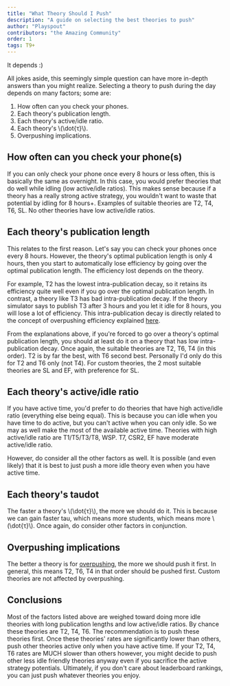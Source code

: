 ```yaml
---
title: "What Theory Should I Push"
description: "A guide on selecting the best theories to push"
author: "Playspout"
contributors: "the Amazing Community"
order: 1
tags: T9+
---
```


It depends :)

All jokes aside, this seemingly simple question can have more in-depth answers than you might realize. Selecting a theory to push during the day depends on many factors; some are:

1. How often can you check your phones.
2. Each theory's publication length.
3. Each theory's active/idle ratio.
4. Each theory's \\(\dot{τ}\\).
5. Overpushing implications.

## How often can you check your phone(s)

If you can only check your phone once every 8 hours or less often, this is basically the same as overnight. In this case, you would prefer theories that do well while idling (low active/idle ratios). This makes sense because if a theory has a really strong active strategy, you wouldn't want to waste that potential by idling for 8 hours+. Examples of suitable theories are T2, T4, T6, SL. No other theories have low active/idle ratios.

## Each theory's publication length

This relates to the first reason. Let's say you can check your phones once every 8 hours. However, the theory's optimal publication length is only 4 hours, then you start to automatically lose efficiency by going over the optimal publication length. The efficiency lost depends on the theory.

For example, T2 has the lowest intra-publication decay, so it retains its efficiency quite well even if you go over the optimal publication length. In contrast, a theory like T3 has bad intra-publication decay. If the theory simulator says to publish T3 after 3 hours and you let it idle for 8 hours, you will lose a lot of efficiency. This intra-publication decay is directly related to the concept of overpushing efficiency explained [here](/guide-extensions/distribution-overpushing).

From the explanations above, if you're forced to go over a theory's optimal publication length, you should at least do it on a theory that has low intra-publication decay. Once again, the suitable theories are T2, T6, T4 (in this order). T2 is by far the best, with T6 second best. Personally I'd only do this for T2 and T6 only (not T4). For custom theories, the 2 most suitable theories are SL and EF, with preference for SL.

## Each theory's active/idle ratio

If you have active time, you'd prefer to do theories that have high active/idle ratio (everything else being equal). This is because you can idle when you have time to do active, but you can't active when you can only idle. So we may as well make the most of the available active time. Theories with high active/idle ratio are T1/T5/T3/T8, WSP. T7, CSR2, EF have moderate active/idle ratio.

However, do consider all the other factors as well. It is possible (and even likely) that it is best to just push a more idle theory even when you have active time.

## Each theory's taudot

The faster a theory's \\(\dot{τ}\\), the more we should do it. This is because we can gain faster tau, which means more students, which means more \\(\dot{τ}\\). Once again, do consider other factors in conjunction.

## Overpushing implications

The better a theory is for [overpushing](/guide-extensions/distribution-overpushing), the more we should push it first. In general, this means T2, T6, T4 in that order should be pushed first. Custom theories are not affected by overpushing.

## Conclusions

Most of the factors listed above are weighed toward doing more idle theories with long publication lengths and low active/idle ratios. By chance these theories are T2, T4, T6. The recommendation is to push these theories first. Once these theories' rates are significantly lower than others, push other theories active only when you have active time. If your T2, T4, T6 rates are MUCH slower than others however, you might decide to push other less idle friendly theories anyway even if you sacrifice the active strategy potentials. Ultimately, if you don't care about leaderboard rankings, you can just push whatever theories you enjoy.  
